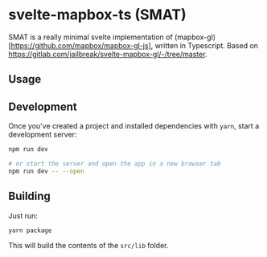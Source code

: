 # svelte-mapbox-ts (SMAT)

SMAT is a really minimal svelte implementation of (mapbox-gl)[https://github.com/mapbox/mapbox-gl-js], written in Typescript. Based on https://gitlab.com/jailbreak/svelte-mapbox-gl/-/tree/master.

## Usage

## Development

Once you've created a project and installed dependencies with `yarn`, start a development server:

```bash
npm run dev

# or start the server and open the app in a new browser tab
npm run dev -- --open
```

## Building

Just run:

```bash
yarn package
```

This will build the contents of the `src/lib` folder.
